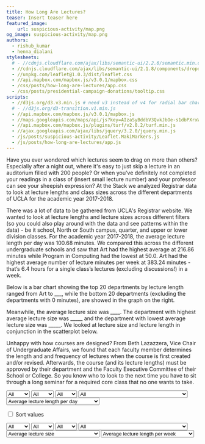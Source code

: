 ```yaml
---
title: How Long Are Lectures?
teaser: Insert teaser here
featured_image:
    url: suspicious-activity/map.png
og_image: suspicious-activity/map.png
authors:
  - rishub_kumar
  - henna_dialani
stylesheets:
  # - //cdnjs.cloudflare.com/ajax/libs/semantic-ui/2.2.6/semantic.min.css
  - //cdnjs.cloudflare.com/ajax/libs/semantic-ui/2.1.8/components/dropdown.min.css
  - //unpkg.com/leaflet@1.0.3/dist/leaflet.css
  - //api.mapbox.com/mapbox.js/v3.0.1/mapbox.css
  - /css/posts/how-long-are-lectures/app.css
  - /css/posts/presidential-campaign-donations/tooltip.css
scripts:
  - //d3js.org/d3.v3.min.js # need v3 instead of v4 for radial bar chart
  # - //d3js.org/d3-transition.v1.min.js
  - //api.mapbox.com/mapbox.js/v3.0.1/mapbox.js
  - //maps.googleapis.com/maps/api/js?key=AIzaSyBddbV3QvkJbOe-s1dbPXrxWV1Sy4z8nR0"
  - //api.mapbox.com/mapbox.js/plugins/turf/v2.0.2/turf.min.js
  - //ajax.googleapis.com/ajax/libs/jquery/3.2.0/jquery.min.js
  - /js/posts/suspicious-activity/Leaflet.MakiMarkers.js
  - /js/posts/how-long-are-lectures/app.js
---
```

Have you ever wondered which lectures seem to drag on more than others? Especially after a night out, where it's easy to just skip a lecture in an auditorium filled with 200 people? Or when you've definitely not completed your readings in a class of (insert small lecture number) and your professor can see your sheepish expression? At the Stack we analyzed Registrar data to look at lecture lengths and class sizes across the different departments of UCLA for the academic year 2017-2018. 

There was a lot of data to be gathered from UCLA's Registrar website. We wanted to look at lecture lengths and lecture sizes across different filters (so you could also play around with the data and see patterns within the data) - be it school, North or South campus, quarter, and upper or lower division classes. For the academic year 2017-2018, the average lecture length per day was 100.68 minutes. We compared this across the different undergraduate schools and saw that Art had the highest average at 216.86 minutes while Program in Computing had the lowest at 50.0. Art had the highest average number of lecture minutes per week at 383.24 minutes - that’s 6.4 hours for a single class’s lectures (excluding discussions!) in a week. 

Below is a bar chart showing the top 20 departments by lecture length ranged from Art to ___, while the bottom 20 departments (excluding the departments with 0 minutes), are showed in the graph on the right. 

Meanwhile, the average lecture size was ____. The department with highest average lecture size was _____ and the department with lowest average lecture size was _____. We looked at lecture size and lecture length in conjunction in the scatterplot below.

Unhappy with how courses are designed? From Beth Lazazzera, Vice Chair of Undergraduate Affairs, we found that each faculty member determines the length and and frequency of lectures when the course is first created and/or revised. Afterwards, the course (and its lecture lengths) must be approved by their department and the Faculty Executive Committee of their School or College. So you know who to look to the next time you have to sit through a long seminar for a required core class that no one wants to take. 



<select name="text" onchange="onRadialChange('selected_quarter', this.value)">
  <option value="all" selected>All</option>
  <option value="Fall">Fall</option>
  <option value="Winter">Winter</option>
  <option value="Spring">Spring</option>
</select>

<select name="text" onchange="onRadialChange('selected_div', this.value)">
  <option value="all" selected>All</option>
  <option value="Upper">Upper</option>
  <option value="Lower">Lower</option>
</select>

<select name="text" onchange="onRadialChange('selected_campus', this.value)">
  <option value="all" selected>All</option>
  <option value="North">North</option>
  <option value="South">South</option>
</select>

<select name="text" onchange="onRadialChange('selected_school', this.value)">
  <option value="all" selected>All</option>
  <option value="Anderson School of Management">Anderson School of 
  Management</option>
  <option value="David Geffen School of Medicine">David Geffen School of Medicine</option>
  <option value="Fielding School of Public Health">Fielding School of Public Health</option>
  <option value="Graduate Division">Graduate Division</option>
  <option value="Herb Alpert School of Music">Herb Alpert School of Music</option>
  <option value="Life Sciences">Life Sciences</option>
  <option value="Luskin School of Public Affairs">Luskin School of Public Affairs</option>
  <option value="School of Dentistry">School of Dentistry</option>
  <option value="School of Education and Information Studies">School of Education and Information Studies</option>
  <option value="School of Engineering and Applied Science">School of Engineering and Applied Science</option>
  <option value="School of Law">School of Law</option>
  <option value="School of Nursing">School of Nursing</option>
  <option value="School of Theater, Film and Television">School of Theater, Film and Television</option>
  <option value="School of the Arts and Architecture">School of the Arts and Architecture</option>
  <option value="The College of Letters and Science">The College of Letters and Science</option>
  </select>

<select name="text" onchange="onRadialChange('selected_filter', this.value)">
  <option value="avg_lecture_length_day">Average lecture length per day</option>
  <option value="avg_lecture_length_week">Average lecture length per week</option>
  <option value="avg_num_lectures_week">Average number of lectures per week</option>
  <option value="avg_lecture_size">Average lecture size</option>
</select>

<label><input id="sort" type="checkbox"> Sort values</label>

<div id="radial-chart"></div>




<select name="text" onchange="onScatterChange('selected_quarter', this.value)">
  <option value="all" selected>All</option>
  <option value="Fall">Fall</option>
  <option value="Winter">Winter</option>
  <option value="Spring">Spring</option>
</select>

<select name="text" onchange="onScatterChange('selected_div', this.value)">
  <option value="all" selected>All</option>
  <option value="Upper">Upper</option>
  <option value="Lower">Lower</option>
</select>

<select name="text" onchange="onScatterChange('selected_campus', this.value)">
  <option value="all" selected>All</option>
  <option value="North">North</option>
  <option value="South">South</option>
</select>

<select name="text" onchange="onScatterChange('selected_school', this.value)">
  <option value="all" selected>All</option>
  <option value="Anderson School of Management">Anderson School of 
  Management</option>
  <option value="David Geffen School of Medicine">David Geffen School of Medicine</option>
  <option value="Fielding School of Public Health">Fielding School of Public Health</option>
  <option value="Graduate Division">Graduate Division</option>
  <option value="Herb Alpert School of Music">Herb Alpert School of Music</option>
  <option value="Life Sciences">Life Sciences</option>
  <option value="Luskin School of Public Affairs">Luskin School of Public Affairs</option>
  <option value="School of Dentistry">School of Dentistry</option>
  <option value="School of Education and Information Studies">School of Education and Information Studies</option>
  <option value="School of Engineering and Applied Science">School of Engineering and Applied Science</option>
  <option value="School of Law">School of Law</option>
  <option value="School of Nursing">School of Nursing</option>
  <option value="School of Theater, Film and Television">School of Theater, Film and Television</option>
  <option value="School of the Arts and Architecture">School of the Arts and Architecture</option>
  <option value="The College of Letters and Science">The College of Letters and Science</option>
  </select>

<select name="text" onchange="onScatterChange('selected_filter1', this.value)">
  <option value="avg_lecture_size">Average lecture size</option>
  <option value="avg_lecture_length_day">Average lecture length per day</option>
  <option value="avg_lecture_length_week">Average lecture length per week</option>
  <option value="avg_num_lectures_week">Average number of lectures per week</option>
</select>

<select name="text" onchange="onScatterChange('selected_filter2', this.value)">
  <option value="avg_lecture_length_week">Average lecture length per week</option>
  <option value="avg_lecture_length_day">Average lecture length per day</option>
  <option value="avg_num_lectures_week">Average number of lectures per week</option>
  <option value="avg_lecture_size">Average lecture size</option>
</select>


<div id="scatterplot"></div>
